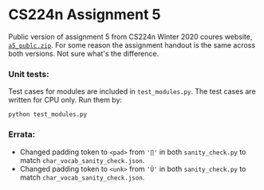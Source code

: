 # CS224n Assignment 5
Public version of assignment 5 from CS224n Winter 2020 coures website, [`a5_publc.zip`](http://web.stanford.edu/class/cs224n/assignments/a5_public.zip). For some reason the assignment handout is the same across both versions. Not sure what's the difference.

### Unit tests:
Test cases for modules are included in `test_modules.py`. The test cases are written for CPU only. Run them by:

```python test_modules.py```

### Errata:
- Changed padding token to `<pad>` from `'∏'` in both `sanity_check.py` to match `char_vocab_sanity_check.json`.
- Changed padding token to `<unk>` from `'Û'` in both `sanity_check.py` to match `char_vocab_sanity_check.json`.

